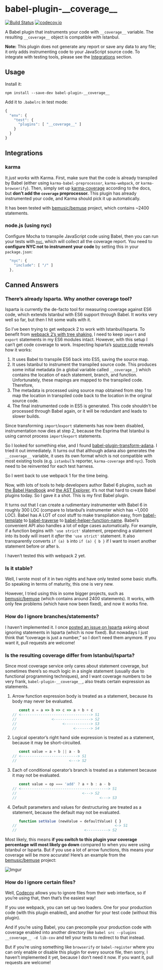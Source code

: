 
babel-plugin-\_\_coverage\_\_
=============================

[![Build Status](https://travis-ci.org/dtinth/babel-plugin-__coverage__.svg?branch=master)](https://travis-ci.org/dtinth/babel-plugin-__coverage__)
[![codecov.io](https://codecov.io/github/dtinth/babel-plugin-__coverage__/coverage.svg?branch=master)](https://codecov.io/github/dtinth/babel-plugin-__coverage__?branch=master)

A Babel plugin that instruments your code with `__coverage__` variable.
The resulting `__coverage__` object is compatible with Istanbul.

__Note:__ This plugin does not generate any report or save any data to any file;
it only adds instrumenting code to your JavaScript source code.
To integrate with testing tools, please see the [Integrations](#integrations) section.


## Usage

Install it:

```
npm install --save-dev babel-plugin-__coverage__
```

Add it to `.babelrc` in test mode:

```js
{
  "env": {
    "test": {
      "plugins": [ "__coverage__" ]
    }
  }
}
```


## Integrations

### karma

It _just works_ with Karma. First, make sure that the code is already transpiled by Babel (either using `karma-babel-preprocessor`, `karma-webpack`, or `karma-browserify`). Then, simply set up [karma-coverage](https://github.com/karma-runner/karma-coverage) according to the docs, but __don’t add the `coverage` preprocessor.__ This plugin has already instrumented your code, and Karma should pick it up automatically.

It has been tested with [bemusic/bemuse](https://codecov.io/github/bemusic/bemuse) project, which contains ~2400 statements.


### node.js (using nyc)

Configure Mocha to transpile JavaScript code using Babel, then you can run your tests with [`nyc`](https://github.com/bcoe/nyc), which will collect all the coverage report. You need to __configure NYC not to instrument your code__ by setting this in your `package.json`:

```js
  "nyc": {
    "include": [ "/" ]
  },
```


## Canned Answers

### There’s already Isparta. Why another coverage tool?

Isparta is currently the de-facto tool for measuring coverage against ES6 code, which extends Istanbul with ES6 support through Babel. It works very well so far, but then I hit some walls with it.

So I’ve been trying to get webpack 2 to work with Istanbul/Isparta.
To benefit from [webpack 2’s with tree shaking](http://www.2ality.com/2015/12/webpack-tree-shaking.html), I need to keep `import` and `export` statements in my ES6 modules intact. However, with this setup I can’t get code coverage to work. Inspecting Isparta’s [source code](https://github.com/douglasduteil/isparta/blob/749862a7d1810dd25b8c62c9e613720b57d36da1/src/instrumenter.js) reveals how it works:

1. It uses Babel to transpile ES6 back into ES5, saving the source map.
2. It uses Istanbul to instrument the transpiled source code. This produces some initial metadata (in a global variable called `__coverage__`) which contains the location of each statement, branch, and function. Unfortunately, these mapings are mapped to the transpiled code. Therefore,
3. The metadata is processed using source map obtained from step 1 to map the location in transpiled code back to the location in the original source code.
4. The final instrumented code in ES5 is generated. This code shouldn’t be processed through Babel again, or it will be redundant and leads to slower builds.

Since transforming `import`/`export` statements has now been disabled, instrumentation now dies at step 2, because the Esprima that Istanbul is using cannot process `import`/`export` statements.

So I looked for something else, and I found [babel-plugin-transform-adana](https://github.com/adana-coverage/babel-plugin-transform-adana). I tried it out immediately.
It turns out that although adana also generates the `__coverage__` variable, it uses its own format which is not compatible with most existing tools (e.g. `istanbul`’s reporter, `karma-coverage` and `nyc`). Tools need to be reinvented for each test harness.

So I went back to use webpack 1 for the time being.

Now, with lots of tools to help developers author Babel 6 plugins,
such as [the Babel Handbook](https://github.com/thejameskyle/babel-handbook) and [the AST Explorer](https://astexplorer.net/), it’s not that hard to create Babel plugins today. So I gave it a shot. This is my first Babel plugin.

It turns out that I can create a rudimentary instrumenter with Babel 6 in roughly 300 LOC (compare to Istanbul’s instrumenter which has ~1,000 LOC). Babel has A LOT of cool stuff to make transpilation easy, from [babel-template](https://github.com/babel/babel/tree/master/packages/babel-template) to [babel-traverse](https://github.com/babel/babel/tree/master/packages/babel-traverse) to [babel-helper-function-name](https://github.com/babel/babel/tree/master/packages/babel-helper-function-name). Babel’s convenient API also handles a lot of edge cases automatically. For example, if a function begins with `'use strict'` statement, prepending a statement into its body will insert it _after_ the `'use strict'` statement. It also transparently converts `if (a) b` into `if (a) { b }` if I want to insert another statement before or after `b`.

I haven’t tested this with webpack 2 yet.


### Is it stable?

Well, I wrote most of it in two nights and have only tested some basic stuffs.
So speaking in terms of maturity, this one is very new.

However, I tried using this in some bigger projects, such as [bemusic/bemuse](https://github.com/bemusic/bemuse) (which contains around 2400 statements). It works, with only few problems (which have now been fixed), and now it works fine.


### How do I ignore branches/statements?

I haven’t implemented it. I once [posted an issue on Isparta](https://github.com/douglasduteil/isparta/issues/24) asking about ignoring statements in Isparta (which is now fixed). But nowadays I just think that “coverage is just a number,” so I don’t need them anymore. If you want it, pull requests are welcome!


### Is the resulting coverage differ from Istanbul/Isparta?

Since most coverage service only cares about statement coverage, but sometimes there’s so much logic in a single statement (usually due to functional programming techniques), and I want coverage numbers to be very frank,
`babel-plugin-__coverage__`, also treats certain expression as statements.

1. Arrow function expression body is treated as a statement, because its body may never be evaluated.

    ```js
       const x = a => b => c => a + b + c
    // <--------------------------------> S1
    //                <-----------------> S2
    //                     <------------> S3
    //                          <-------> S4
    ```

2. Logical operator’s right hand side expression is treated as a statement, because it may be short-circuited.

    ```js
       const value = a + b || a - b
    // <--------------------------> S1
    //                        <---> S2
    ```

3. Each of conditional operator’s branch is treated as a statement because it may not be evaluated.

    ```js
       const value = op === 'add' ? a + b : a - b
    // <----------------------------------------> S1
    //                              <---> S2
    //                                      <---> S3
    ```

4. Default parameters and values for destructuring are treated as a statement, because the default may not be evaluated.

    ```js
       function setValue (newValue = defaultValue) { }
    //                                             <-> S1
    //                               <----------> S2
    ```

Most likely, this means __if you switch to this plugin your coverage percentage will most likely go down__ compared to when you were using Istanbul or Isparta. But if you use a lot of arrow functions, this means your coverage will be more accurate! Here’s an example from the [bemusic/bemuse](https://github.com/bemusic/bemuse) project:

![Imgur](http://i.imgur.com/PX0s8Hy.png)


### How do I ignore certain files?

Well, [Codecov](https://codecov.io/) allows you to ignore files from their web interface, so if you’re using that, then that’s the easiest way!

If you use webpack, you can set up two loaders.
One for your production code (with this plugin enabled), and another for your test code (without this plugin).

And if you’re using Babel, you can precompile your production code with coverage enabled into another directory like `babel src --plugins __coverage__ -d lib-cov` and tell your tests to redirect to that instead.

But if you’re using something like `browserify` or `babel-register` where you can only enable or disable this plugin for every source file, then sorry, I haven’t implemented it yet, because I don’t need it now. If you want it, pull requests are welcome!
